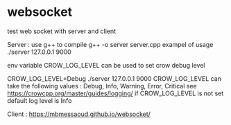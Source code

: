 # websocket
test web socket with server and client

Server : use g++ to compile 
g++ -o server server.cpp
exampel of usage 
./server 127.0.0.1 9000

env variable CROW_LOG_LEVEL can be used to set crow debug level

CROW_LOG_LEVEL=Debug ./server 127.0.0.1 9000
CROW_LOG_LEVEL can take the following values : Debug, Info, Warning, Error, Critical see https://crowcpp.org/master/guides/logging/
if CROW_LOG_LEVEL  is not set default log level is Info

Client : https://mbmessaoud.github.io/websocket/
